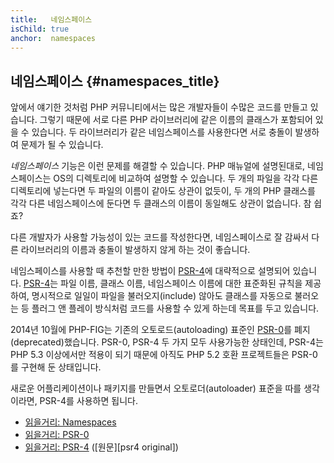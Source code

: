 ```yaml
---
title:   네임스페이스
isChild: true
anchor:  namespaces
---
```


## 네임스페이스 {#namespaces_title}

앞에서 얘기한 것처럼 PHP 커뮤니티에서는 많은 개발자들이 수많은 코드를 만들고 있습니다. 그렇기 때문에 서로 다른 PHP
라이브러리에 같은 이름의 클래스가 포함되어 있을 수 있습니다. 두 라이브러리가 같은 네임스페이스를 사용한다면 서로
충돌이 발생하여 문제가 될 수 있습니다.

_네임스페이스_ 기능은 이런 문제를 해결할 수 있습니다. PHP 매뉴얼에 설명된대로, 네임스페이스는 OS의 디렉토리에 비교하여
설명할 수 있습니다. 두 개의 파일을 각각 다른 디렉토리에 넣는다면 두 파일의 이름이 같아도 상관이 없듯이, 두 개의 PHP
클래스를 각각 다른 네임스페이스에 둔다면 두 클래스의 이름이 동일해도 상관이 없습니다. 참 쉽죠?

다른 개발자가 사용할 가능성이 있는 코드를 작성한다면, 네임스페이스로 잘 감싸서 다른 라이브러리의 이름과 충돌이 발생하지
않게 하는 것이 좋습니다.

네임스페이스를 사용할 때 추천할 만한 방법이 [PSR-4][psr4]에 대략적으로 설명되어 있습니다. [PSR-4][psr4]는 파일 이름,
클래스 이름, 네임스페이스 이름에 대한 표준화된 규칙을 제공하여, 명시적으로 일일이 파일을 불러오지(include) 않아도
클래스를 자동으로 불러오는 등 플러그 앤 플레이 방식처럼 코드를 사용할 수 있게 하는데 목표를 두고 있습니다.

2014년 10월에 PHP-FIG는 기존의 오토로드(autoloading) 표준인 [PSR-0][psr0]를 폐지(deprecated)했습니다. PSR-0, PSR-4 두 가지 모두 사용가능한 상태인데, PSR-4는 PHP 5.3 이상에서만 적용이 되기 때문에 아직도 PHP 5.2 호환 프로젝트들은 PSR-0를 구현해 둔 상태입니다.

새로운 어플리케이션이나 패키지를 만들면서 오토로더(autoloader) 표준을 따를 생각이라면, PSR-4를 사용하면 됩니다.

* [읽을거리: Namespaces][namespaces]
* [읽을거리: PSR-0][psr0]
* [읽을거리: PSR-4][psr4] ([원문][psr4 original])


[namespaces]: http://php.net/language.namespaces
[psr0]: http://www.php-fig.org/psr/psr-0/
[psr4]: http://www.php-fig.org/psr/psr-4/
